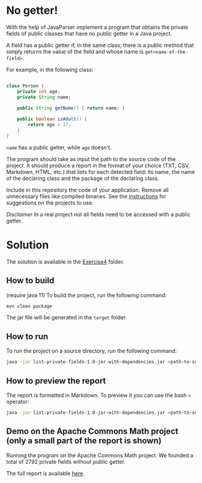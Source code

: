 # No getter!

With the help of JavaParser implement a program that obtains the private fields of public classes that have no public getter in a Java project. 

A field has a public getter if, in the same class, there is a public method that simply returns the value of the field and whose name is `get<name-of-the-field>`.

For example, in the following class:

```Java

class Person {
    private int age;
    private String name;
    
    public String getName() { return name; }

    public boolean isAdult() {
        return age > 17;
    }
}
```

`name` has a public getter, while `age` doesn't.

The program should take as input the path to the source code of the project. It should produce a report in the format of your choice (TXT, CSV, Markdown, HTML, etc.) that lists for each detected field: its name, the name of the declaring class and the package of the declaring class.

Include in this repository the code of your application. Remove all unnecessary files like compiled binaries. See the [instructions](../sujet.md) for suggestions on the projects to use.

*Disclaimer* In a real project not all fields need to be accessed with a public getter.

# Solution

The solution is available in the [Exercise4](../code/Exercise4/) folder.

## How to build 

(require java 11)
To build the project, run the following command:

```bash
mvn clean package
```

The jar file will be generated in the `target` folder.

## How to run

To run the project on a source directory, run the following command:

```bash
java -jar list-private-fields-1.0-jar-with-dependencies.jar <path-to-source-directory>
```

## How to preview the report

The report is formatted in Markdown. To preview it you can use the bash `>` operator:

```bash
java -jar list-private-fields-1.0-jar-with-dependencies.jar <path-to-source-directory> > report.md
```

## Demo on the Apache Commons Math project (only a small part of the report is shown)

Running the program on the Apache Commons Math project. We founded a total of 2792 private fields without public getter.

The full report is available [here](../code/Exercise4/report.md).